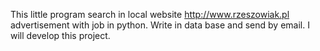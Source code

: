 This little program search in local website http://www.rzeszowiak.pl advertisement with job in python. Write in data base and send by email.
I will develop this project.
